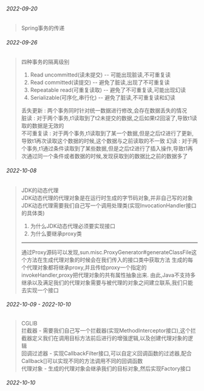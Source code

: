 ###### 2022-09-20

> Spring事务的传递

###### 2022-09-26

> 四种事务的隔离级别
> 1. Read uncommitted(读未提交) -- 可能出现脏读,不可重复读
> 2. Read committed(读提交) -- 避免了脏读,出现了不可重复读
> 3. Repeatable read(可重复读取) -- 避免了不可重复读,可能出现幻读
> 4. Serializable(可序化,串行化) -- 避免了脏读,不可重复读和幻读
>
> 丢失更新 : 两个事务同时针对统一数据进行修改,会存在数据丢失的情况  
> 脏读 : 对于两个事务,t1读取到了t2未提交的数据,之后如果t2回滚了,导致t1读取的数据是无效的  
> 不可重复读 : 对于两个事务,t1读取到了某一个数据,但是之后t2进行了更新,导致t1再次读取这个数据的时候,这个数据与之前读取的不一致
> 幻读 : 对于两个事务,t1通过条件读取到了某些数据,但是之后t2进行了插入操作,导致t1再次通过同一个条件或者数据的时候,发现获取到的数据比之前的数据多了

###### 2022-10-08

> JDK的动态代理  
> JDK动态代理的代理对象是在运行时生成的字节码对象,并非自己写的对象
> JDK动态代理需要我们自己写一个调用处理类(实现InvocationHandler接口的具体类)
> 1. 为什么JDK动态代理必须要实现接口
> 2. 为什么要继承proxy类
> ---------
> 通过Proxy源码可以发现,sun.misc.ProxyGenerator#generateClassFile这个方法在生成代理对象的时候会在我们传入的接口类中获取方法
> 生成的每个代理对象都将继承proxy,并且传给proxy一个指定的invokeHandler,proxy把代理对象的共有属性抽象出来.
> 由此,Java不支持多继承以及满足我们的代理对象需要与被代理的对象之间建立联系,我们只能去实现一个接口

###### 2022-10-09 - 2022-10-10

> CGLIB  
> 拦截器 - 需要我们自己写一个拦截器(实现MethodInterceptor接口),这个拦截器定义我们在调用目标方法前后进行的增强逻辑,以及创建代理对象的逻辑  
> 回调过滤器 - 实现CallbackFilter接口,可以自定义回调函数的过滤器,配合Callback[]可以实现不同的方法调用不同的回调函数  
> 代理对象 - 生成的代理对象会继承我们的目标对象,然后实现Factory接口

###### 2022-10-10
> 